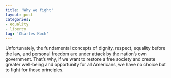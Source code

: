 ```yaml
---
title: 'Why we fight'
layout: post
categories:
- equality
- liberty
tag: 'Charles Koch'
---
```


Unfortunately, the fundamental concepts of dignity, respect, equality before the law, and personal freedom are under attack by the nation’s own government. That’s why, if we want to restore a free society and create greater well-being and opportunity for all Americans, we have no choice but to fight for those principles.